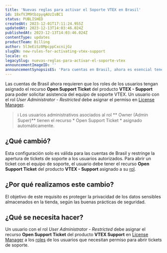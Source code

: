 ```yaml
---
title: 'Nuevas reglas para activar el Soporte VTEX en Brasil'
id: 18xfVJM9tbzpyqAUzIsBC1
status: PUBLISHED
createdAt: 2023-12-01T17:11:24.955Z
updatedAt: 2023-12-13T14:03:46.024Z
publishedAt: 2023-12-13T14:03:46.024Z
contentType: updates
productTeam: Billing
author: 5l3eEiSz8MpcppCxcnijGz
slugEN: new-rules-for-activating-vtex-support
locale: es
legacySlug: nuevas-reglas-para-activar-el-soporte-vtex
announcementImageID: ''
announcementSynopsisES: 'Para cuentas en Brasil, ahora es esencial tener Open Support Ticket en el perfil de acceso para usar el soporte de VTEX.'
---
```


Las cuentas de Brasil ahora requieren que los roles de los usuarios tengan asignado el recurso **Open Support Ticket** del producto **VTEX - Support** para poder solicitar asistencia del equipo de soporte VTEX. Un usuario con el rol *User Administrator - Restricted* debe asignar el permiso en [License Manager](https://help.vtex.com/es/tutorial/recursos-del-license-manager--3q6ztrC8YynQf6rdc6euk3?&utm_source=autocomplete).

> ℹ️ Los usuarios administrativos asociados al rol ** Owner (Admin Super)** tienen el recurso * Open Support Ticket * asignado automáticamente. 

## ¿Qué cambió?

Esta configuración solo es válida para las cuentas de Brasil y restringe la apertura de tickets de soporte a los usuarios autorizados. Para abrir un ticket con el equipo de soporte, el usuario debe tener el recurso **Open Support Ticket** del producto **VTEX - Support** asignado a su [rol](https://help.vtex.com/es/tutorial/roles--7HKK5Uau2H6wxE1rH5oRbc).

## ¿Por qué realizamos este cambio?

El objetivo de este requisito es proteger la privacidad de los datos sensibles almacenados en la tienda, según las buenas prácticas de seguridad.

## ¿Qué se necesita hacer?

Un usuario con el rol *User Administrator - Restricted* debe asignar el recurso **Open Support Ticket** del producto **VTEX Support** en [License Manager](https://help.vtex.com/es/tutorial/recursos-del-license-manager--3q6ztrC8YynQf6rdc6euk3?&utm_source=autocomplete) a los [roles](https://help.vtex.com/es/tutorial/roles--7HKK5Uau2H6wxE1rH5oRbc) de los usuarios que necesitan permiso para abrir tickets de soporte.
